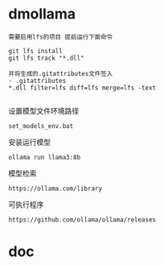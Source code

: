 # dmollama
```
需要启用lfs的项目 提前运行下面命令

git lfs install
git lfs track "*.dll"

并将生成的.gitattributes文件签入
- .gitattributes
*.dll filter=lfs diff=lfs merge=lfs -text


```

设置模型文件环境路径
```
set_models_env.bat
```

安装运行模型
```
ollama run llama3:8b
```

模型检索
```
https://ollama.com/library
```

可执行程序
```
https://github.com/ollama/ollama/releases
```
# doc
